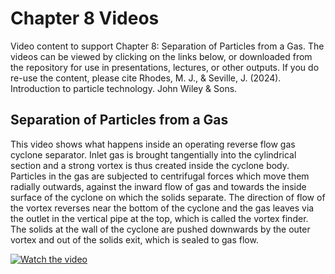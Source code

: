 # Chapter 8 Videos

Video content to support Chapter 8: Separation of Particles from a Gas. The videos can be viewed by clicking on the links below, or downloaded from the repository for use in presentations, lectures, or other outputs. If you do re-use the content, please cite Rhodes, M. J., & Seville, J. (2024). Introduction to particle technology. John Wiley & Sons.

## Separation of Particles from a Gas

This video shows what happens inside an operating reverse flow gas cyclone separator. Inlet gas is brought tangentially into the cylindrical section and a strong vortex is thus created inside the cyclone body. Particles in the gas are subjected to centrifugal forces which move them radially outwards, against the inward flow of gas and towards the inside surface of the cyclone on which the solids separate. The direction of flow of the vortex reverses near the bottom of the cyclone and the gas leaves via the outlet in the vertical pipe at the top, which is called the vortex finder. The solids at the wall of the cyclone are pushed downwards by the outer vortex and out of the solids exit, which is sealed to gas flow.

[![Watch the video](https://img.youtube.com/vi/t8XZT0uMLbY/sddefault.jpg)](https://www.youtube.com/watch?v=t8XZT0uMLbY)
